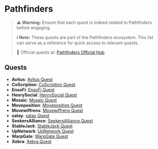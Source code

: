 # Pathfinders

> **⚠️ Warning:** Ensure that each quest is indeed related to Pathfinders before engaging.
> 
> **ℹ️ Note:** These quests are part of the Pathfinders ecosystem. This list can serve as a reference for quick access to relevant quests.
> 
> 🔗 Official quests at: [Pathfinders Official Hub](https://app.galxe.com/)

## Quests

- **Avitus**: [Avitus Quest](https://app.galxe.com/quest/Avitus/GCzJntkUbh)
- **CoScription**: [CoScription Quest](https://app.galxe.com/quest/CoScription/GC3X4txiYi)
- **EnsoFi**: [EnsoFi Quest](https://app.galxe.com/quest/EnsoFi/GCXtHtva4b)
- **HenrySocial**: [HenrySocial Quest](https://app.galxe.com/quest/HenrySocial/GChihtkWht)
- **Mosaic**: [Mosaic Quest](https://app.galxe.com/quest/Mosaic/GCeeQtvhyv)
- **Moveposition**: [Moveposition Quest](https://app.galxe.com/quest/Moveposition/GCNPRtkPYb)
- **Movewiffrens**: [Movewiffrens Quest](https://app.galxe.com/quest/Movewiffrens/GChU6tkMmw)
- **satay**: [satay Quest](https://app.galxe.com/quest/satay/GCn9GtkKYs)
- **SeekersAlliance**: [SeekersAlliance Quest](https://app.galxe.com/quest/SeekersAlliance/GCVNAtkDXw)
- **StableJack**: [StableJack Quest](https://app.galxe.com/quest/StableJack/GCqghtvBNK)
- **UpNetwork**: [UpNetwork Quest](https://app.galxe.com/quest/UpNetwork/GCNXMtkm3m)
- **WarpGate**: [WarpGate Quest](https://app.galxe.com/quest/WarpGate/GCRaRtvvXh)
- **Xebra**: [Xebra Quest](https://app.galxe.com/quest/Xebra/GCmzptkEkF)
